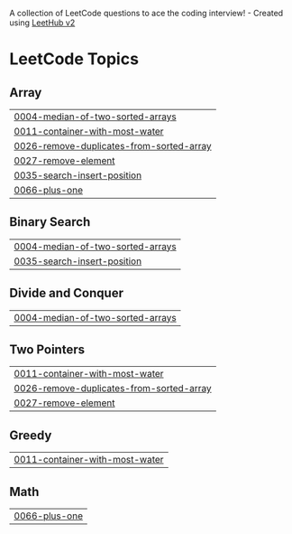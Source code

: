 A collection of LeetCode questions to ace the coding interview! - Created using [LeetHub v2](https://github.com/arunbhardwaj/LeetHub-2.0)
<!---LeetCode Topics Start-->
# LeetCode Topics
## Array
|  |
| ------- |
| [0004-median-of-two-sorted-arrays](https://github.com/SudarshanSM/leetcode-practice/tree/master/0004-median-of-two-sorted-arrays) |
| [0011-container-with-most-water](https://github.com/SudarshanSM/leetcode-practice/tree/master/0011-container-with-most-water) |
| [0026-remove-duplicates-from-sorted-array](https://github.com/SudarshanSM/leetcode-practice/tree/master/0026-remove-duplicates-from-sorted-array) |
| [0027-remove-element](https://github.com/SudarshanSM/leetcode-practice/tree/master/0027-remove-element) |
| [0035-search-insert-position](https://github.com/SudarshanSM/leetcode-practice/tree/master/0035-search-insert-position) |
| [0066-plus-one](https://github.com/SudarshanSM/leetcode-practice/tree/master/0066-plus-one) |
## Binary Search
|  |
| ------- |
| [0004-median-of-two-sorted-arrays](https://github.com/SudarshanSM/leetcode-practice/tree/master/0004-median-of-two-sorted-arrays) |
| [0035-search-insert-position](https://github.com/SudarshanSM/leetcode-practice/tree/master/0035-search-insert-position) |
## Divide and Conquer
|  |
| ------- |
| [0004-median-of-two-sorted-arrays](https://github.com/SudarshanSM/leetcode-practice/tree/master/0004-median-of-two-sorted-arrays) |
## Two Pointers
|  |
| ------- |
| [0011-container-with-most-water](https://github.com/SudarshanSM/leetcode-practice/tree/master/0011-container-with-most-water) |
| [0026-remove-duplicates-from-sorted-array](https://github.com/SudarshanSM/leetcode-practice/tree/master/0026-remove-duplicates-from-sorted-array) |
| [0027-remove-element](https://github.com/SudarshanSM/leetcode-practice/tree/master/0027-remove-element) |
## Greedy
|  |
| ------- |
| [0011-container-with-most-water](https://github.com/SudarshanSM/leetcode-practice/tree/master/0011-container-with-most-water) |
## Math
|  |
| ------- |
| [0066-plus-one](https://github.com/SudarshanSM/leetcode-practice/tree/master/0066-plus-one) |
<!---LeetCode Topics End-->